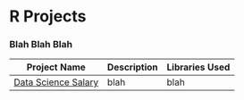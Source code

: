 # R Projects
### Blah Blah Blah

| Project Name | Description | Libraries Used |
| --- | --- | --- |
| <a href="https://tybinning.github.io/rprojects/consulting_project.html"> Data Science Salary </a> | blah | blah |
